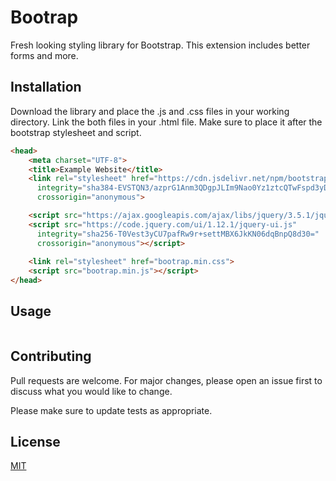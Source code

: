 # Bootrap

Fresh looking styling library for Bootstrap. This extension includes better forms  and more.

## Installation

Download the library and place the .js and .css files in your working directory. Link the both files in your .html file. Make sure to place it after the bootstrap stylesheet and script.

```html
<head>
    <meta charset="UTF-8">
    <title>Example Website</title>
    <link rel="stylesheet" href="https://cdn.jsdelivr.net/npm/bootstrap@5.0.2/dist/css/bootstrap.min.css" 
      integrity="sha384-EVSTQN3/azprG1Anm3QDgpJLIm9Nao0Yz1ztcQTwFspd3yD65VohhpuuCOmLASjC" 
      crossorigin="anonymous">

    <script src="https://ajax.googleapis.com/ajax/libs/jquery/3.5.1/jquery.min.js"></script>
    <script src="https://code.jquery.com/ui/1.12.1/jquery-ui.js" 
      integrity="sha256-T0Vest3yCU7pafRw9r+settMBX6JkKN06dqBnpQ8d30=" 
      crossorigin="anonymous"></script>
    
    <link rel="stylesheet" href="bootrap.min.css">
    <script src="bootrap.min.js"></script>
</head>
```

## Usage

```
```

## Contributing
Pull requests are welcome. For major changes, please open an issue first to discuss what you would like to change.

Please make sure to update tests as appropriate.

## License
[MIT](https://choosealicense.com/licenses/mit/)

